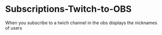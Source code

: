 # Subscriptions-Twitch-to-OBS
When you subscribe to a twich channel in the obs displays the nicknames of users
